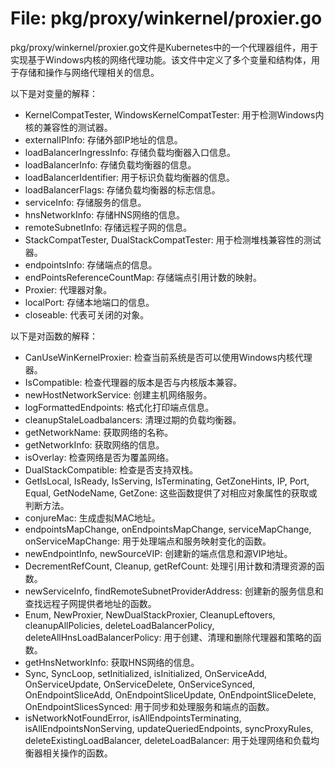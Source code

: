 # File: pkg/proxy/winkernel/proxier.go

pkg/proxy/winkernel/proxier.go文件是Kubernetes中的一个代理器组件，用于实现基于Windows内核的网络代理功能。该文件中定义了多个变量和结构体，用于存储和操作与网络代理相关的信息。

以下是对变量的解释：

- KernelCompatTester, WindowsKernelCompatTester: 用于检测Windows内核的兼容性的测试器。
- externalIPInfo: 存储外部IP地址的信息。
- loadBalancerIngressInfo: 存储负载均衡器入口信息。
- loadBalancerInfo: 存储负载均衡器的信息。
- loadBalancerIdentifier: 用于标识负载均衡器的信息。
- loadBalancerFlags: 存储负载均衡器的标志信息。
- serviceInfo: 存储服务的信息。
- hnsNetworkInfo: 存储HNS网络的信息。
- remoteSubnetInfo: 存储远程子网的信息。
- StackCompatTester, DualStackCompatTester: 用于检测堆栈兼容性的测试器。
- endpointsInfo: 存储端点的信息。
- endPointsReferenceCountMap: 存储端点引用计数的映射。
- Proxier: 代理器对象。
- localPort: 存储本地端口的信息。
- closeable: 代表可关闭的对象。

以下是对函数的解释：

- CanUseWinKernelProxier: 检查当前系统是否可以使用Windows内核代理器。
- IsCompatible: 检查代理器的版本是否与内核版本兼容。
- newHostNetworkService: 创建主机网络服务。
- logFormattedEndpoints: 格式化打印端点信息。
- cleanupStaleLoadbalancers: 清理过期的负载均衡器。
- getNetworkName: 获取网络的名称。
- getNetworkInfo: 获取网络的信息。
- isOverlay: 检查网络是否为覆盖网络。
- DualStackCompatible: 检查是否支持双栈。
- GetIsLocal, IsReady, IsServing, IsTerminating, GetZoneHints, IP, Port, Equal, GetNodeName, GetZone: 这些函数提供了对相应对象属性的获取或判断方法。
- conjureMac: 生成虚拟MAC地址。
- endpointsMapChange, onEndpointsMapChange, serviceMapChange, onServiceMapChange: 用于处理端点和服务映射变化的函数。
- newEndpointInfo, newSourceVIP: 创建新的端点信息和源VIP地址。
- DecrementRefCount, Cleanup, getRefCount: 处理引用计数和清理资源的函数。
- newServiceInfo, findRemoteSubnetProviderAddress: 创建新的服务信息和查找远程子网提供者地址的函数。
- Enum, NewProxier, NewDualStackProxier, CleanupLeftovers, cleanupAllPolicies, deleteLoadBalancerPolicy, deleteAllHnsLoadBalancerPolicy: 用于创建、清理和删除代理器和策略的函数。
- getHnsNetworkInfo: 获取HNS网络的信息。
- Sync, SyncLoop, setInitialized, isInitialized, OnServiceAdd, OnServiceUpdate, OnServiceDelete, OnServiceSynced, OnEndpointSliceAdd, OnEndpointSliceUpdate, OnEndpointSliceDelete, OnEndpointSlicesSynced: 用于同步和处理服务和端点的函数。
- isNetworkNotFoundError, isAllEndpointsTerminating, isAllEndpointsNonServing, updateQueriedEndpoints, syncProxyRules, deleteExistingLoadBalancer, deleteLoadBalancer: 用于处理网络和负载均衡器相关操作的函数。

